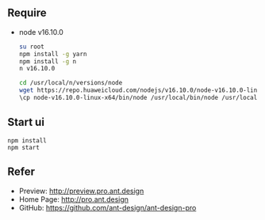 ## Require

- node v16.10.0

  ```bash
  su root
  npm install -g yarn
  npm install -g n
  n v16.10.0
  
  cd /usr/local/n/versions/node
  wget https://repo.huaweicloud.com/nodejs/v16.10.0/node-v16.10.0-linux-x64.tar.gz
  \cp node-v16.10.0-linux-x64/bin/node /usr/local/bin/node /usr/local/bin/node
  ```

## Start ui
```
npm install
npm start
```

## Refer

- Preview: http://preview.pro.ant.design
- Home Page: http://pro.ant.design
- GitHub: https://github.com/ant-design/ant-design-pro

